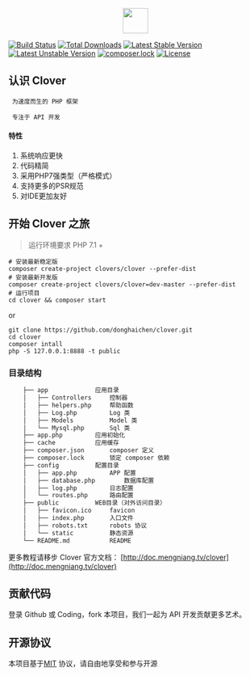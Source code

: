 <p align="center"><img src="https://res.cloudinary.com/clover-cms/image/upload/v1567957620/clover_pljwc5.png" height="50"></p>

[![Build Status](https://travis-ci.org/donghaichen/clover.svg?branch=master)](https://travis-ci.org/donghaichen/clover)
[![Total Downloads](https://poser.pugx.org/clovers/clover/downloads)](https://packagist.org/packages/clovers/clover)
[![Latest Stable Version](https://poser.pugx.org/clovers/clover/v/stable)](https://packagist.org/packages/clovers/clover)
[![Latest Unstable Version](https://poser.pugx.org/clovers/clover/v/unstable)](https://packagist.org/packages/clovers/clover)
[![composer.lock](https://poser.pugx.org/clovers/clover/composerlock)](https://packagist.org/packages/clovers/clover)
[![License](https://poser.pugx.org/clovers/clover/license)](https://packagist.org/packages/clovers/clover)

## 认识 Clover

	 为速度而生的 PHP 框架
	
	 专注于 API 开发

#### 特性
1. 系统响应更快
2. 代码精简
3. 采用PHP7强类型（严格模式）
4. 支持更多的PSR规范
5. 对IDE更加友好

## 开始 Clover 之旅

> 运行环境要求 PHP 7.1 +

 ```shell
 # 安装最新稳定版
composer create-project clovers/clover --prefer-dist
# 安装最新开发版
composer create-project clovers/clover=dev-master --prefer-dist
# 运行项目
cd clover && composer start
 ```
or
 ```shell
git clone https://github.com/donghaichen/clover.git
cd clover
composer intall
php -S 127.0.0.1:8888 -t public
 ```
### 目录结构

``` html
	├── app				应用目录
	│   ├── Controllers		控制器
	│   ├── helpers.php		帮助函数
	│   ├── Log.php			Log 类
	│   ├── Models			Model 类
	│   └── Mysql.php		Sql 类
	├── app.php			应用初始化
	├── cache			应用缓存
	├── composer.json		composer 定义
	├── composer.lock		锁定 composer 依赖
	├── config			配置目录
	│   ├── app.php			APP 配置
	│   ├── database.php		数据库配置
	│   ├── log.php			日志配置
	│   └── routes.php		路由配置
	├── public			WEB目录（对外访问目录）
	│   ├── favicon.ico		favicon
	│   ├── index.php		入口文件
	│   ├── robots.txt		robots 协议
	│   └── static			静态资源
	└── README.md			README
```
更多教程请移步 Clover 官方文档： [http://doc.mengniang.tv/clover](http://doc.mengniang.tv/clover)

## 贡献代码

登录 Github 或 Coding，fork 本项目，我们一起为 API 开发贡献更多艺术。

## 开源协议

本项目基于[MIT](https://opensource.org/licenses/MIT) 协议，请自由地享受和参与开源
